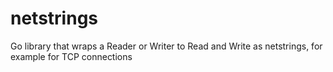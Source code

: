 # netstrings

Go library that wraps a Reader or Writer to Read and Write as netstrings, for example for TCP connections
